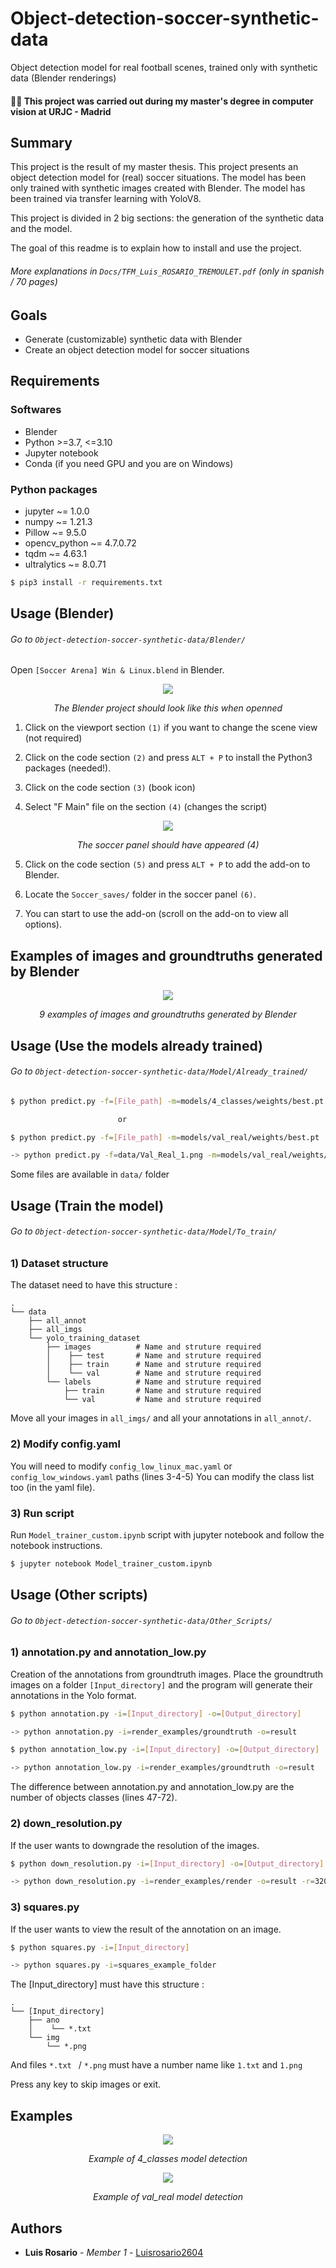 # Object-detection-soccer-synthetic-data

Object detection model for real football scenes, trained only with synthetic data (Blender renderings)

#### 👨‍🎓 This project was carried out during my master's degree in computer vision at URJC - Madrid

## Summary

This project is the result of my master thesis.
This project presents an object detection model for (real) soccer situations.
The model has been only trained with synthetic images created with Blender.
The model has been trained via transfer learning with YoloV8.

This project is divided in 2 big sections: the generation of the synthetic data and the model.

The goal of this readme is to explain how to install and use the project.

###### More explanations in ```Docs/TFM_Luis_ROSARIO_TREMOULET.pdf``` (only in spanish / 70 pages)

## Goals

- Generate (customizable) synthetic data with Blender
- Create an object detection model for soccer situations

## Requirements

### Softwares

* Blender
* Python >=3.7, <=3.10
* Jupyter notebook
* Conda (if you need GPU and you are on Windows)

### Python packages

* jupyter ~= 1.0.0
* numpy ~= 1.21.3
* Pillow ~= 9.5.0
* opencv_python ~= 4.7.0.72
* tqdm ~= 4.63.1
* ultralytics ~= 8.0.71

```bash
$ pip3 install -r requirements.txt
```

## Usage (Blender)

###### Go to ```Object-detection-soccer-synthetic-data/Blender/```

Open ```[Soccer Arena] Win & Linux.blend``` in Blender.

<p align="center">
  <img src="./Imgs/blender-step-1.png">
</p>
<p align="center">
  <i>The Blender project should look like this when openned</i>
</p>

1) Click on the viewport section ```(1)``` if you want to change the scene view (not required)

2) Click on the code section ```(2)``` and press ```ALT + P``` to install the Python3 packages (needed!).

3) Click on the code section ```(3)``` (book icon) 

4) Select "F Main" file on the section ```(4)``` (changes the script)

<p align="center">
  <img src="./Imgs/blender-step-2.png">
</p>
<p align="center">
  <i>The soccer panel should have appeared (4)</i>
</p>

5) Click on the code section ```(5)``` and press ```ALT + P``` to add the add-on to Blender.

6) Locate the ```Soccer_saves/``` folder in the soccer panel ```(6)```.

7) You can start to use the add-on (scroll on the add-on to view all options).

## Examples of images and groundtruths generated by Blender

<p align="center">
  <img src="./Imgs/Result1.jpg">
</p>
<p align="center">
  <i>9 examples of images and groundtruths generated by Blender</i>
</p>

## Usage (Use the models already trained)

###### Go to ```Object-detection-soccer-synthetic-data/Model/Already_trained/```

```bash
$ python predict.py -f=[File_path] -m=models/4_classes/weights/best.pt

                        or

$ python predict.py -f=[File_path] -m=models/val_real/weights/best.pt

-> python predict.py -f=data/Val_Real_1.png -m=models/val_real/weights/best.pt
```

Some files are available in ```data/``` folder

## Usage (Train the model)

###### Go to ```Object-detection-soccer-synthetic-data/Model/To_train/```

### 1) Dataset structure

The dataset need to have this structure :

    .
    └── data
        ├── all_annot
        ├── all_imgs
        └── yolo_training_dataset
            ├── images          # Name and struture required
            │    ├── test       # Name and struture required
            │    ├── train      # Name and struture required
            │    └── val        # Name and struture required
            └── labels          # Name and struture required
                ├── train       # Name and struture required
                └── val         # Name and struture required

Move all your images in ```all_imgs/``` and all your annotations in ```all_annot/```.

### 2) Modify config.yaml

You will need to modify ```config_low_linux_mac.yaml``` or ```config_low_windows.yaml``` paths (lines 3-4-5)
You can modify the class list too (in the yaml file).

### 3) Run script

Run ```Model_trainer_custom.ipynb``` script with jupyter notebook and follow the notebook instructions.

```bash
$ jupyter notebook Model_trainer_custom.ipynb
```

## Usage (Other scripts)

###### Go to ```Object-detection-soccer-synthetic-data/Other_Scripts/```

### 1) annotation.py and annotation_low.py

Creation of the annotations from groundtruth images.
Place the groundtruth images on a folder ```[Input_directory]``` and the program will generate their annotations in the Yolo format.

```bash
$ python annotation.py -i=[Input_directory] -o=[Output_directory]

-> python annotation.py -i=render_examples/groundtruth -o=result
```

```bash
$ python annotation_low.py -i=[Input_directory] -o=[Output_directory]

-> python annotation_low.py -i=render_examples/groundtruth -o=result
```

The difference between annotation.py and annotation_low.py are the number of objects classes (lines 47-72).

### 2) down_resolution.py

If the user wants to downgrade the resolution of the images.

```bash
$ python down_resolution.py -i=[Input_directory] -o=[Output_directory] -r=[Resolution_width]

-> python down_resolution.py -i=render_examples/render -o=result -r=320
```

### 3) squares.py

If the user wants to view the result of the annotation on an image.

```bash
$ python squares.py -i=[Input_directory]

-> python squares.py -i=squares_example_folder
```

The [Input_directory] must have this structure :

    .
    └── [Input_directory]
        ├── ano
        │    └── *.txt
        └── img
            └── *.png

And files ```*.txt ``` / ```*.png``` must have a number name like ```1.txt``` and ```1.png```

Press any key to skip images or exit.

## Examples

<p align="center">
  <img src="./Imgs/Test1.png">
</p>
<p align="center">
  <i>Example of 4_classes model detection</i>
</p>

<p align="center">
  <img src="./Imgs/val-1.png">
</p>
<p align="center">
  <i>Example of val_real model detection</i>
</p>

## Authors

* **Luis Rosario** - *Member 1* - [Luisrosario2604](https://github.com/Luisrosario2604)
